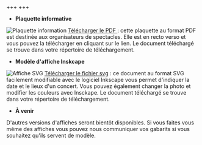 
+++
+++


- **Plaquette informative**

 ![Plaquette information](/documents/Plaquette.png) <a href="documents/Plaquette.pdf" download> Télécharger le PDF </a>: cette plaquette au format PDF est destinée aux organisateurs de spectacles. Elle est en recto verso et vous pouvez la télécharger en cliquant sur le lien. Le document téléchargé se trouve dans votre répertoire de
téléchargement.

- **Modèle d'affiche Inskcape** 

 ![Affiche SVG](/documents/affichevierge.png) <a href="(/documents/affichevierge.svg)" download> Télécharger le fichier svg</a> : ce document au format SVG facilement
 modifiable avec le logiciel  Inkscape vous permet d'indiquer la date et le lieux d'un concert. Vous pouvez également changer la photo et modifier les couleurs avec Insckape. Le document téléchargé se trouve dans votre répertoire de
téléchargement.

 - **À venir**

 D'autres versions d'affiches seront bientôt disponibles. Si vous faites vous même des affiches vous pouvez nous communiquer vos gabarits si vous souhaitez qu'ils servent de
 modèle.



